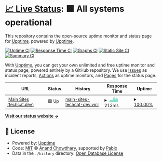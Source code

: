 # [📈 Live Status](https://demo.upptime.js.org): <!--live status--> **🟩 All systems operational**

This repository contains the open-source uptime monitor and status page for [Upptime](https://upptime.js.org), powered by [Upptime](https://github.com/upptime/upptime).

[![Uptime CI](https://github.com/furrykitsune/styluscat-status/workflows/Uptime%20CI/badge.svg)](https://github.com/furrykitsune/styluscat-status/actions?query=workflow%3A%22Uptime+CI%22)
[![Response Time CI](https://github.com/furrykitsune/styluscat-status/workflows/Response%20Time%20CI/badge.svg)](https://github.com/furrykitsune/styluscat-status/actions?query=workflow%3A%22Response+Time+CI%22)
[![Graphs CI](https://github.com/furrykitsune/styluscat-status/workflows/Graphs%20CI/badge.svg)](https://github.com/furrykitsune/styluscat-status/actions?query=workflow%3A%22Graphs+CI%22)
[![Static Site CI](https://github.com/furrykitsune/styluscat-status/workflows/Static%20Site%20CI/badge.svg)](https://github.com/furrykitsune/styluscat-status/actions?query=workflow%3A%22Static+Site+CI%22)
[![Summary CI](https://github.com/furrykitsune/styluscat-status/workflows/Summary%20CI/badge.svg)](https://github.com/furrykitsune/styluscat-status/actions?query=workflow%3A%22Summary+CI%22)

With [Upptime](https://upptime.js.org), you can get your own unlimited and free uptime monitor and status page, powered entirely by a GitHub repository. We use [Issues](https://github.com/upptime/upptime/issues) as incident reports, [Actions](https://github.com/furrykitsune/styluscat-status/actions) as uptime monitors, and [Pages](https://demo.upptime.js.org) for the status page.

<!--start: status pages-->
<!-- This summary is generated by Upptime (https://github.com/upptime/upptime) -->
<!-- Do not edit this manually, your changes will be overwritten -->
<!-- prettier-ignore -->
| URL | Status | History | Response Time | Uptime |
| --- | ------ | ------- | ------------- | ------ |
| <img alt="" src="https://icons.duckduckgo.com/ip3/techcat.dev.ico" height="13"> [Main Sites (techcat.dev)](https://techcat.dev) | 🟩 Up | [main-sites-techcat-dev.yml](https://github.com/techcat-dev/techcat-site-status/commits/HEAD/history/main-sites-techcat-dev.yml) | <details><summary><img alt="Response time graph" src="./graphs/main-sites-techcat-dev/response-time-week.png" height="20"> 213ms</summary><br><a href="https://status.techcat.dev/history/main-sites-techcat-dev"><img alt="Response time 214" src="https://img.shields.io/endpoint?url=https%3A%2F%2Fraw.githubusercontent.com%2Ftechcat-dev%2Ftechcat-site-status%2FHEAD%2Fapi%2Fmain-sites-techcat-dev%2Fresponse-time.json"></a><br><a href="https://status.techcat.dev/history/main-sites-techcat-dev"><img alt="24-hour response time 144" src="https://img.shields.io/endpoint?url=https%3A%2F%2Fraw.githubusercontent.com%2Ftechcat-dev%2Ftechcat-site-status%2FHEAD%2Fapi%2Fmain-sites-techcat-dev%2Fresponse-time-day.json"></a><br><a href="https://status.techcat.dev/history/main-sites-techcat-dev"><img alt="7-day response time 213" src="https://img.shields.io/endpoint?url=https%3A%2F%2Fraw.githubusercontent.com%2Ftechcat-dev%2Ftechcat-site-status%2FHEAD%2Fapi%2Fmain-sites-techcat-dev%2Fresponse-time-week.json"></a><br><a href="https://status.techcat.dev/history/main-sites-techcat-dev"><img alt="30-day response time 214" src="https://img.shields.io/endpoint?url=https%3A%2F%2Fraw.githubusercontent.com%2Ftechcat-dev%2Ftechcat-site-status%2FHEAD%2Fapi%2Fmain-sites-techcat-dev%2Fresponse-time-month.json"></a><br><a href="https://status.techcat.dev/history/main-sites-techcat-dev"><img alt="1-year response time 214" src="https://img.shields.io/endpoint?url=https%3A%2F%2Fraw.githubusercontent.com%2Ftechcat-dev%2Ftechcat-site-status%2FHEAD%2Fapi%2Fmain-sites-techcat-dev%2Fresponse-time-year.json"></a></details> | <details><summary><a href="https://status.techcat.dev/history/main-sites-techcat-dev">100.00%</a></summary><a href="https://status.techcat.dev/history/main-sites-techcat-dev"><img alt="All-time uptime 100.00%" src="https://img.shields.io/endpoint?url=https%3A%2F%2Fraw.githubusercontent.com%2Ftechcat-dev%2Ftechcat-site-status%2FHEAD%2Fapi%2Fmain-sites-techcat-dev%2Fuptime.json"></a><br><a href="https://status.techcat.dev/history/main-sites-techcat-dev"><img alt="24-hour uptime 100.00%" src="https://img.shields.io/endpoint?url=https%3A%2F%2Fraw.githubusercontent.com%2Ftechcat-dev%2Ftechcat-site-status%2FHEAD%2Fapi%2Fmain-sites-techcat-dev%2Fuptime-day.json"></a><br><a href="https://status.techcat.dev/history/main-sites-techcat-dev"><img alt="7-day uptime 100.00%" src="https://img.shields.io/endpoint?url=https%3A%2F%2Fraw.githubusercontent.com%2Ftechcat-dev%2Ftechcat-site-status%2FHEAD%2Fapi%2Fmain-sites-techcat-dev%2Fuptime-week.json"></a><br><a href="https://status.techcat.dev/history/main-sites-techcat-dev"><img alt="30-day uptime 100.00%" src="https://img.shields.io/endpoint?url=https%3A%2F%2Fraw.githubusercontent.com%2Ftechcat-dev%2Ftechcat-site-status%2FHEAD%2Fapi%2Fmain-sites-techcat-dev%2Fuptime-month.json"></a><br><a href="https://status.techcat.dev/history/main-sites-techcat-dev"><img alt="1-year uptime 100.00%" src="https://img.shields.io/endpoint?url=https%3A%2F%2Fraw.githubusercontent.com%2Ftechcat-dev%2Ftechcat-site-status%2FHEAD%2Fapi%2Fmain-sites-techcat-dev%2Fuptime-year.json"></a></details>

<!--end: status pages-->

[**Visit our status website →**](https://demo.upptime.js.org)

## 📄 License

- Powered by: [Upptime](https://github.com/upptime/upptime)
- Code: [MIT](./LICENSE) © [Anand Chowdhary](https://anandchowdhary.com), supported by [Pabio](https://pabio.com)
- Data in the `./history` directory: [Open Database License](https://opendatacommons.org/licenses/odbl/1-0/)
